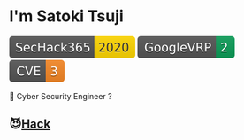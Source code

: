 # I'm Satoki Tsuji
[![SecHack365](Badges/SecHack365-2020-ffd700.svg)](https://sechack365.nict.go.jp/) 
[![GoogleVRP](Badges/GoogleVRP-2-0c9d58.svg)](https://bughunter.withgoogle.com/profile/577f4342-b9c0-4049-9c54-ca5c2d1bb102/) 
[![CVE](Badges/CVE-3-f68826.svg)](https://cve.mitre.org/)  

👻 Cyber Security Engineer ?  

## 😈[Hack](Hack.md)
